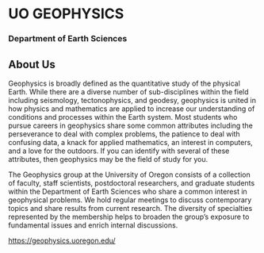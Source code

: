 <picture>
  <source media="(prefers-color-scheme: dark)" srcset="https://geophysics.uoregon.edu/img/bg-1.jpg">
  <source media="(prefers-color-scheme: light)" srcset="https://geophysics.uoregon.edu/img/bg-1.jpg">
  <img alt="" src="https://geophysics.uoregon.edu/img/bg-1.jpg">
</picture>

# UO GEOPHYSICS  
### Department of Earth Sciences  

## About Us  
Geophysics is broadly defined as the quantitative study of the physical Earth. While there are a diverse number of sub-disciplines within the field including seismology, tectonophysics, and geodesy, geophysics is united in how physics and mathematics are applied to increase our understanding of conditions and processes within the Earth system. Most students who pursue careers in geophysics share some common attributes including the perseverance to deal with complex problems, the patience to deal with confusing data, a knack for applied mathematics, an interest in computers, and a love for the outdoors. If you can identify with several of these attributes, then geophysics may be the field of study for you.

The Geophysics group at the University of Oregon consists of a collection of faculty, staff scientists, postdoctoral researchers, and graduate students within the Department of Earth Sciences who share a common interest in geophysical problems. We hold regular meetings to discuss contemporary topics and share results from current research. The diversity of specialties represented by the membership helps to broaden the group’s exposure to fundamental issues and enrich internal discussions.

https://geophysics.uoregon.edu/